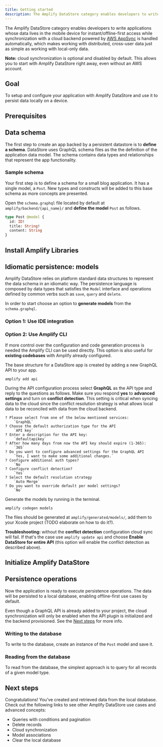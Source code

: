 ```yaml
---
title: Getting started
description: The Amplify DataStore category enables developers to write applications whose data lives in the mobile device for instant/offline-first access while synchronization with a cloud backend is handled automatically.
---
```


The Amplify DataStore category enables developers to write applications whose data lives in the mobile device for instant/offline-first access while synchronization with a cloud backend powered by [AWS AppSync](https://aws.amazon.com/appsync/) is handled automatically, which makes working with distributed, cross-user data just as simple as working with local-only data.

<amplify-callout>

**Note:** cloud synchronization is optional and disabled by default. This allows you to start with Amplify DataStore right away, even without an AWS account.

</amplify-callout>

## Goal
To setup and configure your application with Amplify DataStore and use it to persist data locally on a device.

## Prerequisites

<inline-fragment platform="ios" src="~/lib/datastore/fragments/ios/getting-started/10_preReq.md"></inline-fragment>
<inline-fragment platform="android" src="~/lib/datastore/fragments/android/getting-started/10_preReq.md"></inline-fragment>

## Data schema

The first step to create an app backed by a persistent datastore is to **define a schema**. DataStore uses GraphQL schema files as the the definition of the application data model. The schema contains data types and relationships that represent the app functionality.

### Sample schema

Your first step is to define a schema for a small blog application. It has a single model, a `Post`. New types and constructs will be added to this base schema as more concepts are presented.

Open the `schema.graphql` file located by default at `amplify/backend/{api_name}/`  and **define the model** `Post` as follows.

```graphql
type Post @model {
  id: ID!
  title: String!
  content: String
}
```

## Install Amplify Libraries

<inline-fragment platform="ios" src="~/lib/datastore/fragments/ios/getting-started/20_installLib.md"></inline-fragment>
<inline-fragment platform="android" src="~/lib/datastore/fragments/android/getting-started/20_installLib.md"></inline-fragment>

## Idiomatic persistence: models

Amplify DataStore relies on platform standard data structures to represent the data schema in an idiomatic way. The persistence language is composed by data types that satisfies the `Model` interface and operations defined by common verbs such as `save`, `query` and `delete`.

In order to start choose an option to **generate models** from the `schema.graphql`.

### Option 1: Use IDE integration

<inline-fragment platform="ios" src="~/lib/datastore/fragments/ios/getting-started/30_amplifyTools.md"></inline-fragment>
<inline-fragment platform="android" src="~/lib/datastore/fragments/android/getting-started/30_amplifyTools.md"></inline-fragment>

### Option 2: Use Amplify CLI

If more control over the configuration and code generation process is needed the Amplify CLI can be used directly. This option is also useful for **existing codebases** with Amplify already configured.

The base structure for a DataStore app is created by adding a new GraphQL API to your app.

```console
amplify add api
```

During the API configuration process select **GraphQL** as the API type and reply to the questions as follows. Make sure you respond **yes** to **advanced settings** and turn on **conflict detection**. This setting is critical when syncing data to the cloud since the conflict resolution strategy is what allows local data to be reconciled with data from the cloud backend.

```console
? Please select from one of the below mentioned services:
    `GraphQL`
? Choose the default authorization type for the API
    `API key`
? Enter a description for the API key:
    `defaultapikey`
? After how many days from now the API key should expire (1-365):
    `365`
? Do you want to configure advanced settings for the GraphQL API
    `Yes, I want to make some additional changes.`
? Configure additional auth types?
    `No`
? Configure conflict detection?
    `Yes`
? Select the default resolution strategy
    `Auto Merge`
? Do you want to override default per model settings?
    `No`
```

Generate the models by running in the terminal.

```console
amplify codegen models
```

The files should be generated at `amplify/generated/models/`, add them to your Xcode project (TODO elaborate on how to do it?).

<amplify-callout warning>

**Troubleshooting:** without the **conflict detection** configuration cloud sync will fail. If that's the case use `amplify update api` and choose **Enable DataStore for entire API** (this option will enable the conflict detection as described above).

</amplify-callout>

## Initialize Amplify DataStore

<inline-fragment platform="ios" src="~/lib/datastore/fragments/ios/getting-started/40_initDataStore.md"></inline-fragment>
<inline-fragment platform="android" src="~/lib/datastore/fragments/android/getting-started/40_initDataStore.md"></inline-fragment>

## Persistence operations

Now the application is ready to execute persistence operations. The data will be persisted to a local database, enabling offline-first use cases by default.

Even though a GraphQL API is already added to your project, the cloud synchronization will only be enabled when the API plugin is initialized and the backend provisioned. See the [Next steps](#next-steps) for more info.

### Writing to the database

To write to the database, create an instance of the `Post` model and save it.

<inline-fragment platform="ios" src="~/lib/datastore/fragments/ios/getting-started/50_saveSnippet.md"></inline-fragment>
<inline-fragment platform="android" src="~/lib/datastore/fragments/android/getting-started/50_saveSnippet.md"></inline-fragment>

### Reading from the database

To read from the database, the simplest approach is to query for all records of a given model type.

<inline-fragment platform="ios" src="~/lib/datastore/fragments/ios/getting-started/60_querySnippet.md"></inline-fragment>
<inline-fragment platform="android" src="~/lib/datastore/fragments/android/getting-started/60_querySnippet.md"></inline-fragment>

## Next steps

Congratulations! You’ve created and retrieved data from the local database. Check out the following links to see other Amplify DataStore use cases and advanced concepts:

- Queries with conditions and pagination
- Delete records
- Cloud synchronization
- Model associations
- Clear the local database
